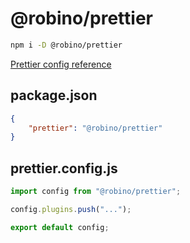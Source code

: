 # @robino/prettier

```bash
npm i -D @robino/prettier
```

[Prettier config reference](https://prettier.io/docs/en/configuration.html)

## package.json

```json
{
	"prettier": "@robino/prettier"
}
```

## prettier.config.js

```js
import config from "@robino/prettier";

config.plugins.push("...");

export default config;
```
